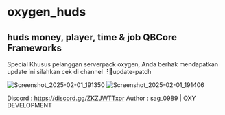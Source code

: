 # oxygen_huds

## huds money, player, time & job QBCore Frameworks

Special Khusus pelanggan serverpack oxygen, Anda berhak mendapatkan update ini silahkan cek di channel ⠸📮update-patch 

![Screenshot_2025-02-01_191350](https://github.com/user-attachments/assets/b27d4508-99fa-4ac3-bae1-3313a51d07d1)
![Screenshot_2025-02-01_191406](https://github.com/user-attachments/assets/f5493635-b3d6-453f-a549-766561d4e59d)


Discord : https://discord.gg/ZKZJWTTxpr
Author : sag_0989 | OXY DEVELOPMENT
